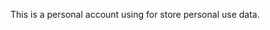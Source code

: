 This is a personal account using for store personal use data.

<!---
JohnHuangAU/JohnHuangAU is a ✨ special ✨ repository because its `README.md` (this file) appears on your GitHub profile.
You can click the Preview link to take a look at your changes.
--->
